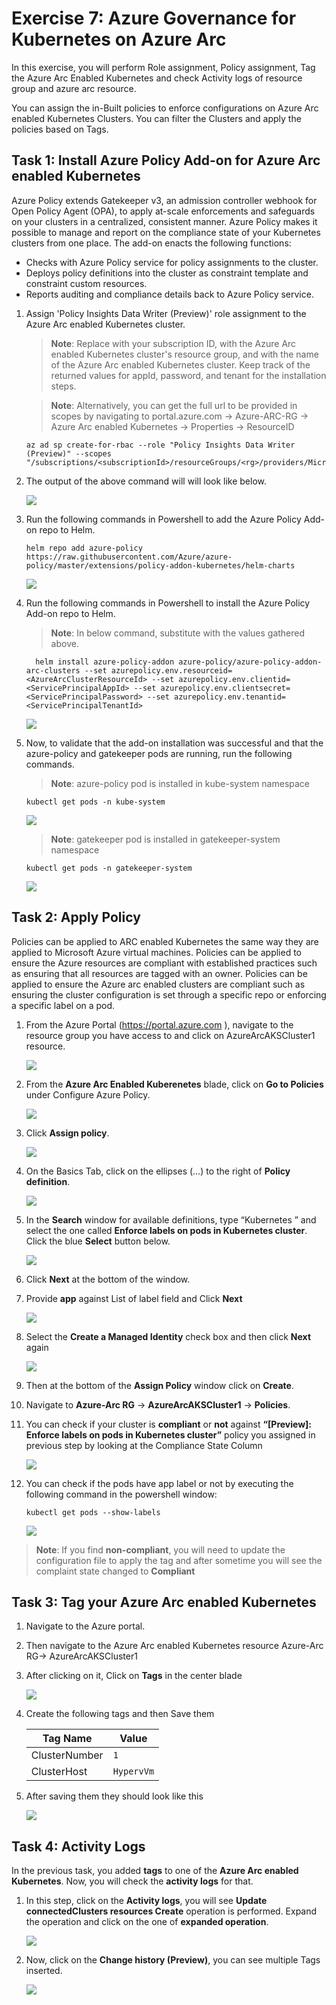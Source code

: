 # Exercise 7: Azure Governance for Kubernetes on Azure Arc
In this exercise, you will perform Role assignment, Policy assignment, Tag the Azure Arc Enabled Kubernetes and check Activity logs of resource group and azure arc resource.

You can assign the in-Built policies to enforce configurations on Azure Arc enabled Kubernetes Clusters. You can filter the Clusters and apply the policies based on Tags.

## Task 1: Install Azure Policy Add-on for Azure Arc enabled Kubernetes

Azure Policy extends Gatekeeper v3, an admission controller webhook for Open Policy Agent (OPA), to apply at-scale enforcements and safeguards on your clusters in a centralized, consistent manner. Azure Policy makes it possible to manage and report on the compliance state of your Kubernetes clusters from one place. The add-on enacts the following functions:

   - Checks with Azure Policy service for policy assignments to the cluster.
   - Deploys policy definitions into the cluster as constraint template and constraint custom resources.
   - Reports auditing and compliance details back to Azure Policy service.

1. Assign 'Policy Insights Data Writer (Preview)' role assignment to the Azure Arc enabled Kubernetes cluster. 

   > **Note**: Replace <subscriptionId> with your subscription ID, <rg> with the Azure Arc enabled Kubernetes cluster's resource group, and <clusterName> with the name of the Azure Arc enabled Kubernetes cluster. Keep track of the returned values for appId, password, and tenant for the installation steps. 
	
   > **Note**: Alternatively, you can get the full url to be provided in scopes by navigating to portal.azure.com -> Azure-ARC-RG -> Azure Arc enabled Kubernetes -> Properties -> ResourceID

    ```
    az ad sp create-for-rbac --role "Policy Insights Data Writer (Preview)" --scopes "/subscriptions/<subscriptionId>/resourceGroups/<rg>/providers/Microsoft.Kubernetes/connectedClusters/<clusterName>"
    ```

2. The output of the above command will will look like below.
	
   ![](./images/arc-0002.png)

3. Run the following commands in Powershell to add the Azure Policy Add-on repo to Helm.
 
     ```
     helm repo add azure-policy https://raw.githubusercontent.com/Azure/azure-policy/master/extensions/policy-addon-kubernetes/helm-charts 
    ```

   ![](./images/arc-0003.png)

4. Run the following commands in Powershell to install the Azure Policy Add-on repo to Helm.
      
     > **Note**: In below command, substitute with the values gathered above.
   
     ```
       helm install azure-policy-addon azure-policy/azure-policy-addon-arc-clusters --set azurepolicy.env.resourceid=<AzureArcClusterResourceId> --set azurepolicy.env.clientid=<ServicePrincipalAppId> --set azurepolicy.env.clientsecret=<ServicePrincipalPassword> --set azurepolicy.env.tenantid=<ServicePrincipalTenantId>
     ```
     
   ![](./images/arc-0004.png)


5. Now, to validate that the add-on installation was successful and that the azure-policy and gatekeeper pods are running, run the following commands.
    
   > **Note**: azure-policy pod is installed in kube-system namespace
     ```
	kubectl get pods -n kube-system
     ```
   ![](./images/arc-0005.png)
   
   > **Note**: gatekeeper pod is installed in gatekeeper-system namespace
    ```
	kubectl get pods -n gatekeeper-system
    ```
   ![](./images/arc-0006.png)


## Task 2: Apply Policy
Policies can be applied to ARC enabled Kubernetes the same way they are applied to Microsoft Azure virtual machines. Policies can be applied to ensure the Azure resources are compliant with established practices such as ensuring that all resources are tagged with an owner. Policies can be applied to ensure the Azure arc enabled clusters are compliant such as ensuring the cluster configuration is set through a specific repo or enforcing a specific label on a pod.

1. From the Azure Portal (https://portal.azure.com ), navigate to the resource group you have access to and click on AzureArcAKSCluster1 resource. 

     ![](./images/arc-0013.png)

2. From the **Azure Arc Enabled Kuberenetes** blade, click on **Go to Policies** under Configure Azure Policy.

     ![](./images/arc-0014.png)

3. Click **Assign policy**.

     ![](./images/arc-0015.png)

4. On the Basics Tab, click on the ellipses (…) to the right of **Policy definition**.

     ![](./images/arc-0016.png)

5. In the **Search** window for available definitions, type “Kubernetes ” and select the one called **Enforce labels on pods in Kubernetes cluster**.  Click the blue **Select** button below.

     ![](./images/arc-0017.png)

6. Click **Next** at the bottom of the window.

7. Provide  **app** against List of label field and Click **Next**

     ![](./images/arc-0029.png)
   
8. Select the **Create a Managed Identity** check box and then click **Next** again

     ![](./images/arc-0018.png)

9. Then at the bottom of the **Assign Policy** window click on **Create**.

10. Navigate to **Azure-Arc RG** -> **AzureArcAKSCluster1** -> **Policies**.

11. You can check if your cluster is **compliant** or **not** against **“[Preview]: Enforce labels on pods in Kubernetes cluster”** policy you assigned in previous step by looking at the Compliance State Column

     ![](./images/arc-0030.png)

12. You can check if the pods have app label or not by executing the following command in the powershell window:

    ```
    kubectl get pods --show-labels
    ```

     ![](./images/arc-0031.png)

   > **Note**: If you find **non-compliant**, you will need to update the configuration file to apply the tag and after sometime you will see the complaint state changed to **Compliant**

    
## Task 3: Tag your Azure Arc enabled Kubernetes

1. Navigate to the Azure portal.

2. Then navigate to the Azure Arc enabled Kubernetes resource Azure-Arc RG-> AzureArcAKSCluster1

3. After clicking on it, Click on **Tags** in the center blade

     ![](./images/arc-0025.png)

4. Create the following tags and then Save them
   
    Tag Name | Value
    --- | ---
    ClusterNumber | `1`
    ClusterHost | `HypervVm`

5. After saving them they should look like this

     ![](./images/arc-0026.png)
 
## Task 4: Activity Logs
In the previous task, you added **tags** to one of the **Azure Arc enabled Kubernetes**. Now, you will check the **activity logs** for that.

1. In this step, click on the **Activity logs**, you will see **Update connectedClusters resources Create** operation is performed. Expand the operation and click on the one of **expanded operation**.

     ![](./images/arc-0027.png)

2. Now, click on the **Change history (Preview)**, you can see multiple Tags inserted.

     ![](./images/arc-0028.png)

